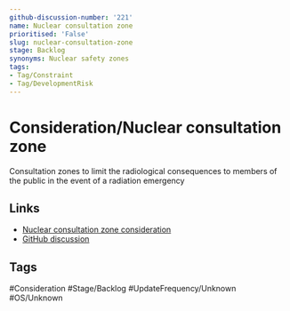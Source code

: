 ```yaml
---
github-discussion-number: '221'
name: Nuclear consultation zone
prioritised: 'False'
slug: nuclear-consultation-zone
stage: Backlog
synonyms: Nuclear safety zones
tags:
- Tag/Constraint
- Tag/DevelopmentRisk
---
```


# Consideration/Nuclear consultation zone

Consultation zones to limit the radiological consequences to members of the public in the event of a radiation emergency

## Links

* [Nuclear consultation zone consideration](https://design.planning.data.gov.uk/planning-consideration/nuclear-consultation-zone)
* [GitHub discussion](https://github.com/digital-land/data-standards-backlog/discussions/221)

## Tags

#Consideration #Stage/Backlog #UpdateFrequency/Unknown #OS/Unknown